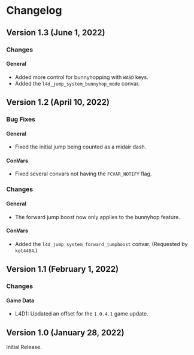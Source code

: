 # Changelog

## Version 1.3 (June 1, 2022)

### Changes

#### General
- Added more control for bunnyhopping with `WASD` keys.
- Added the `l4d_jump_system_bunnyhop_mode` convar.

## Version 1.2 (April 10, 2022)

### Bug Fixes

#### General
- Fixed the initial jump being counted as a midair dash.

#### ConVars
- Fixed several convars not having the `FCVAR_NOTIFY` flag.

### Changes

#### General
- The forward jump boost now only applies to the bunnyhop feature.

#### ConVars
- Added the `l4d_jump_system_forward_jumpboost` convar. (Requested by `kot4404`.)

## Version 1.1 (February 1, 2022)

### Changes

#### Game Data
- L4D1: Updated an offset for the `1.0.4.1` game update.

## Version 1.0 (January 28, 2022)

Initial Release.